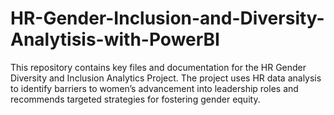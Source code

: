 # HR-Gender-Inclusion-and-Diversity-Analytisis-with-PowerBI
This repository contains key files and documentation for the HR Gender Diversity and Inclusion Analytics Project. The project uses HR data analysis to identify barriers to women’s advancement into leadership roles and recommends targeted strategies for fostering gender equity.
